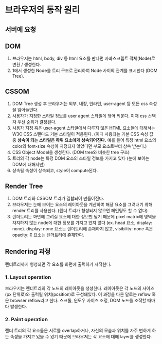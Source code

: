 # 브라우저의 동작 원리

## 서버에 요청

## DOM

1. 브라우저는 html, body, div 등 html 요소를 만나면 자바스크립트 객체(Node)로 변환 / 생성한다.
2. 1에서 생성한 Node를 트리 구조로 관리하여 Node 사이의 관계를 표시한다 (DOM Tree). 

## CSSOM

1. DOM Tree 생성 후 브라우저는 외부, 내장, 인라인, user-agent 등 모든 css 속성을 읽어들인다.
2. 사용자가 지정한 스타일 정보를 user agent 스타일에 덮어 씌운다. 이때 css 선택자 우선 순위가 결정된다.
3. 사용자 지정 혹은 user-agent 스타일에서 다루지 않은 HTML 요소들에 대해서는 W3C CSS 스탠다드 기본 스타일이 적용된다. (이때 사용되는 기본 CSS 속성 값 중 **상속이 되는 스타일은 하위 요소에게 상속되어진다.** 예를 들어 특정 html 요소의 color와 font-size 속성이 지정되지 않았다면 부모 요소로부터 상속 받는다.)
4. CSS Object Model을 생성한다. (DOM tree와 비슷한 tree 구조)
5. 트리의 각 node는 특정 DOM 요소의 스타일 정보를 가지고 있다 (눈에 보이는 DOM에 대해서만)
6. 상속될 속성이 상속되고, style이 compute된다.

## Render Tree

1. DOM 트리와 CSSOM 트리가 결합되어 만들어진다.
2. 브라우저는 눈에 보이는 요소의 레이아웃을 계산하여 해당 요소를 그려내기 위해 render 트리를 사용한다. (렌더 트리가 형성되지 않으면 페인팅도 할 수 없다)
3. 렌더트리는 화면에 그려질 요소에 대한 정보만 담기 때문에 pixel matrix에 영역을 차지하지 않는 node에 대한 정보를 가지고 있지 않다 (ex. head 요소, display: none). display: none 요소는 렌더트리에 존재하지 않고, visibility: none 혹은 opacity: 0 요소는 렌더트리에 존재한다.

## Rendering 과정

렌더트리까지 형성되면 각 요소를 화면에 출력하기 시작한다.

### 1. Layout operation

브라우저는 렌더트리의 각 노드의 레이아웃을 생성한다. 레이아웃은 각 노드의 사이즈(px 단위로)와 출력될 위치(position)로 구성돼있다. 이 과정을 다른 말로는 reflow 혹은 browser reflow라고 한다. 스크롤, 윈도우 사이즈 조정, DOM 노드를 조작할 때마다 발생한다.

### 2. Paint operation

렌더 트리의 각 요소들은 서로를 overlap하거나, 자신의 모습과 위치를 자주 변하게 하는 속성을 가지고 있을 수 있기 때문에 브라우저는 각 요소에 대해 layer를 생성한다.

